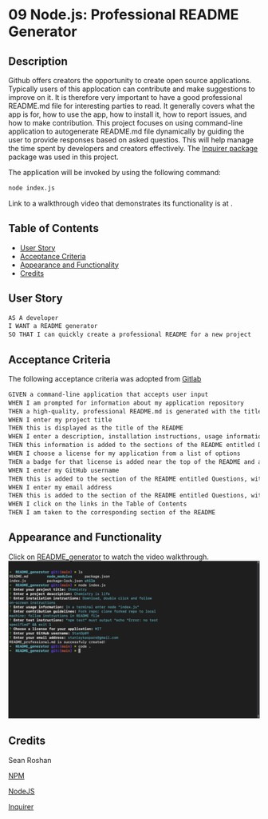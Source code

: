 # 09 Node.js: Professional README Generator

## Description

Github offers creators the opportunity to  create open source applications. Typically users of this applocation can contribute and make suggestions to improve on it. It is therefore very important to have a good professional README.md file for interesting parties to read. It generally covers what the app is for, how to use the app, how to install it, how to report issues, and how to make contribution. This project focuses on using command-line application to autogenerate README.md file dynamically by guiding the user to provide responses based on asked questios. This will help manage the time spent by developers and creators effectively. The [Inquirer package](https://www.npmjs.com/package/inquirer/v/8.2.4) package was used in this project.

The application will be invoked by using the following command:

```bash
node index.js
```

Link to a walkthrough video that demonstrates its functionality is at .

## Table of Contents
- [User Story](#UserStory)
- [Acceptance Criteria](#AcceptanceCriteria)
- [Appearance and  Functionality](#Appearance&Functionality)
- [Credits](#Credits)

## User Story

```md
AS A developer
I WANT a README generator
SO THAT I can quickly create a professional README for a new project
```

## Acceptance Criteria

The following acceptance criteria was adopted from [Gitlab](https://git.bootcampcontent.com/University-of-Toronto/UTOR-VIRT-FSF-PT-05-2023-U-LOLC/-/tree/main/09-NodeJS/02-Challenge)

```md
GIVEN a command-line application that accepts user input
WHEN I am prompted for information about my application repository
THEN a high-quality, professional README.md is generated with the title of my project and sections entitled Description, Table of Contents, Installation, Usage, License, Contributing, Tests, and Questions
WHEN I enter my project title
THEN this is displayed as the title of the README
WHEN I enter a description, installation instructions, usage information, contribution guidelines, and test instructions
THEN this information is added to the sections of the README entitled Description, Installation, Usage, Contributing, and Tests
WHEN I choose a license for my application from a list of options
THEN a badge for that license is added near the top of the README and a notice is added to the section of the README entitled License that explains which license the application is covered under
WHEN I enter my GitHub username
THEN this is added to the section of the README entitled Questions, with a link to my GitHub profile
WHEN I enter my email address
THEN this is added to the section of the README entitled Questions, with instructions on how to reach me with additional questions
WHEN I click on the links in the Table of Contents
THEN I am taken to the corresponding section of the README
```

## Appearance and  Functionality

Click on [README_generator](https://watch.screencastify.com/v/WoIu8nRrp1CxQuzxykua) to watch the video walkthrough.
![Onscreen README generator](739201B3-E54D-4C40-9413-685B02C8D008.jpeg)

## Credits

Sean Roshan

[NPM](https://www.npmjs.com/)

[NodeJS](https://nodejs.org/en)

[Inquirer](https://www.npmjs.com/package/inquirer)
